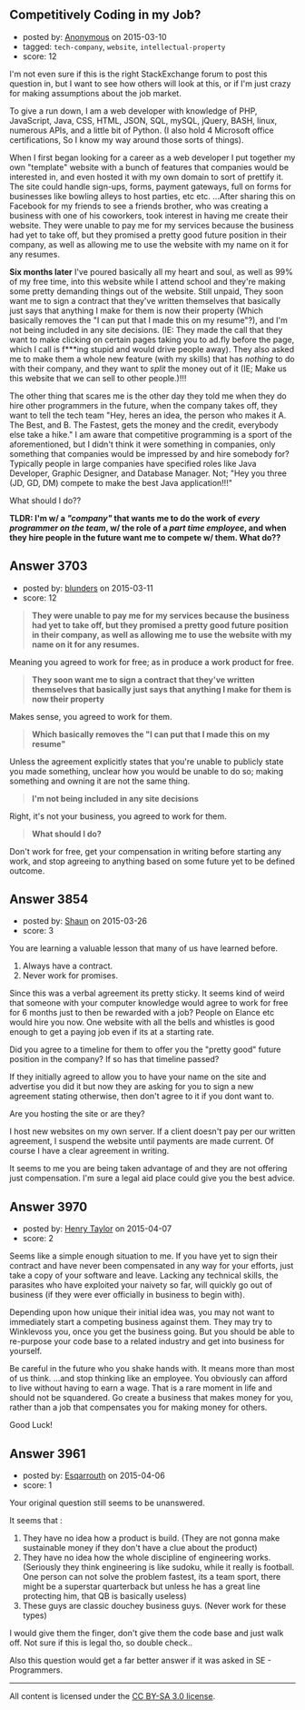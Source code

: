 ## Competitively Coding in my Job?

- posted by: [Anonymous](https://stackexchange.com/users/5917718/anonymous) on 2015-03-10
- tagged: `tech-company`, `website`, `intellectual-property`
- score: 12

I'm not even sure if this is the right StackExchange forum to post this question in, but I want to see how others will look at this, or if I'm just crazy for making assumptions about the job market.

To give a run down, I am a web developer with knowledge of PHP, JavaScript, Java, CSS, HTML, JSON, SQL, mySQL, jQuery, BASH, linux, numerous APIs, and a little bit of Python. (I also hold 4 Microsoft office certifications, So I know my way around those sorts of things).

When I first began looking for a career as a web developer I put together my own "template" website with a bunch of features that companies would be interested in, and even hosted it with my own domain to sort of prettify it. The site could handle sign-ups, forms, payment gateways, full on forms for businesses like bowling alleys to host parties, etc etc. ...After sharing this on Facebook for my friends to see a friends brother, who was creating a business with one of his coworkers, took interest in having me create their website. They were unable to pay me for my services because the business had yet to take off, but they promised a pretty good future position in their company, as well as allowing me to use the website with my name on it for any resumes.

**Six months later** I've poured basically all my heart and soul, as well as 99% of my free time, into this website while I attend school and they're making some pretty demanding things out of the website. Still unpaid, They soon want me to sign a contract that they've written themselves that basically just says that anything I make for them is now their property (Which basically removes the "I can put that I made this on my resume"?), and I'm not being included in any site decisions. (IE: They made the call that they want to make clicking on certain pages taking you to ad.fly before the page, which I call is f***ing stupid and would drive people away). They also asked me to make them a whole new feature (with my skills) that has *nothing* to do with their company, and they want to *split* the money out of it (IE; Make us this website that we can sell to other people.)!!!

The other thing that scares me is the other day they told me when they do hire other programmers in the future, when the company takes off, they want to tell the tech team "Hey, heres an idea, the person who makes it A. The Best, and B. The Fastest, gets the money and the credit, everybody else take a hike." I am aware that competitive programming is a sport of the aforementioned, but I didn't think it were something in companies, only something that companies would be impressed by and hire somebody for? Typically people in large companies have specified roles like Java Developer, Graphic Designer, and Database Manager. Not; "Hey you three (JD, GD, DM) compete to make the best Java application!!!"

What should I do??

**TLDR: I'm w/ a *"company"* that wants me to do the work of *every programmer on the team*, w/ the role of a *part time employee*, and when they hire people in the future want me to compete w/ them. What do??**


## Answer 3703

- posted by: [blunders](https://stackexchange.com/users/216182/blunders) on 2015-03-11
- score: 12

> **They were unable to pay me for my services because the business had
> yet to take off, but they promised a pretty good future position in
> their company, as well as allowing me to use the website with my name
> on it for any resumes.**

Meaning you agreed to work for free; as in produce a work product for free.

> **They soon want me to sign a contract that they've written themselves
> that basically just says that anything I make for them is now their
> property**

Makes sense, you agreed to work for them.

> **Which basically removes the "I can put that I made this on my resume"**

Unless the agreement explicitly states that you're unable to publicly state you made something, unclear how you would be unable to do so; making something and owning it are not the same thing.

> **I'm not being included in any site decisions**

Right, it's not your business, you agreed to work for them.

> **What should I do?**

Don't work for free, get your compensation in writing before starting any work, and stop agreeing to anything based on some future yet to be defined outcome.


## Answer 3854

- posted by: [Shaun](https://stackexchange.com/users/6001317/shaun) on 2015-03-26
- score: 3

You are learning a valuable lesson that many of us have learned before.
 1) Always have a contract.
 2) Never work for promises.

 Since this was a verbal agreement its pretty sticky.  It seems kind of weird that someone with your computer knowledge would agree to work for free for 6 months just to then be rewarded with a job? People on Elance etc would hire you now.  One website with all the bells and whistles is good enough to get a paying job even if its at a starting rate.

Did you agree to a timeline for them to offer you the "pretty good" future position in the company? If so has that timeline passed?

If they initially agreed to allow you to have your name on the site and advertise you did it but now they are asking for you to sign a new agreement stating otherwise, then don't agree to it if you dont want to.

Are you hosting the site or are they?

I host new websites on my own server.  If a client doesn't pay per our written agreement, I suspend the website until payments are made current. Of course I have a clear agreement in writing.

It seems to me you are being taken advantage of and they are not offering just compensation.  I'm sure a legal aid place could give you the best advice.



## Answer 3970

- posted by: [Henry Taylor](https://stackexchange.com/users/1734959/henry-taylor) on 2015-04-07
- score: 2

Seems like a simple enough situation to me.  If you have yet to sign their contract and have never been compensated in any way for your efforts, just take a copy of your software and leave.  Lacking any technical skills, the parasites who have exploited your naivety so far, will quickly go out of business (if they were ever officially in business to begin with).

Depending upon how unique their initial idea was, you may not want to immediately start a competing business against them.  They may try to Winklevoss you, once you get the business going.  But you should be able to re-purpose your code base to a related industry and get into business for yourself.

Be careful in the future who you shake hands with.  It means more than most of us think.  ...and stop thinking like an employee.  You obviously can afford to live without having to earn a wage.  That is a rare moment in life and should not be squandered.  Go create a business that makes money for you, rather than a job that compensates you for making money for others.  

Good Luck!


## Answer 3961

- posted by: [Esqarrouth](https://stackexchange.com/users/3055586/esqarrouth) on 2015-04-06
- score: 1

Your original question still seems to be unanswered. 

It seems that :

1. They have no idea how a product is build. (They are not gonna make sustainable money if they don't have a clue about the product)
2. They have no idea how the whole discipline of engineering works. (Seriously they think engineering is like sudoku, while it really is football. One person can not solve the problem fastest, its a team sport, there might be a superstar quarterback but unless he has a great line protecting him, that QB is basically useless)
3. These guys are classic douchey business guys. (Never work for these types)

I would give them the finger, don't give them the code base and just walk off. Not sure if this is legal tho, so double check..

Also this question would get a far better answer if it was asked in SE - Programmers.



---

All content is licensed under the [CC BY-SA 3.0 license](https://creativecommons.org/licenses/by-sa/3.0/).
